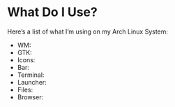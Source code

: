 # What Do I Use?
Here’s a list of what I’m using on my Arch Linux System:

- WM: 
- GTK: 
- Icons: 
- Bar: 
- Terminal: 
- Launcher: 
- Files: 
- Browser: 
